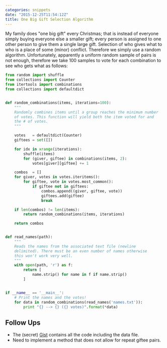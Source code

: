 ```yaml
---
categories: snippets
date: "2015-12-25T11:54:12Z"
title: One Big Gift Selection Algorithm
---
```


My family does "one big gift" every Christmas; that is instead of everyone simply buying everyone else a smaller gift; every person is assigned to one other person to give them a single large gift. Selection of who gives what to who is a place of some (minor) conflict. Therefore we simply use a random algorithm. Unfortunately, apparently a uniform random sample of pairs is not enough, therefore we take 100 samples to vote for each combination to see who gets what as follows:

```python
from random import shuffle
from collections import Counter
from itertools import combinations
from collections import defaultdict


def random_combinations(items, iterations=100):
    """
    Randomly combines items until a group reaches the minimum number
    of votes. This function will yield both the item voted for and
    the # of votes.
    """

    votes   = defaultdict(Counter)
    giftees = set([])

    for idx in xrange(iterations):
        shuffle(items)
        for (giver, giftee) in combinations(items, 2):
            votes[giver][giftee] += 1

    combos  = []
    for giver, votes in votes.iteritems():
        for giftee, vote in votes.most_common():
            if giftee not in giftees:
                combos.append((giver, giftee, vote))
                giftees.add(giftee)
                break

    if len(combos) != len(items):
        return random_combinations(items, iterations)

    return combos


def read_names(path):
    """
    Reads the names from the associated text file (newline
    delimited). There must be an even number of names otherwise
    this won't work very well.
    """
    with open(path, 'r') as f:
        return [
            name.strip() for name in f if name.strip()
        ]


if __name__ == '__main__':
    # Print the names and the votes!
    for data in random_combinations(read_names('names.txt')):
        print "{} --> {} ({} votes)".format(*data)
```

## Follow Ups

- The (secret) [Gist](https://gist.github.com/bbengfort/4df612b0155ca2a362ae) contains all the code including the data file.
- Need to implement a method that does not allow for repeat giftee pairs.
